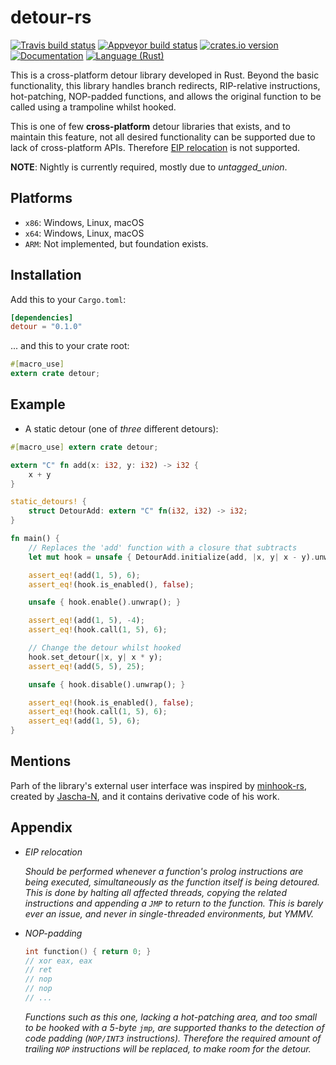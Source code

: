 detour-rs
=========
[![Travis build status][travis-shield]][travis]
[![Appveyor build status][appveyor-shield]][appveyor]
[![crates.io version][crate-shield]][crate]
[![Documentation][docs-shield]][docs]
[![Language (Rust)][rust-shield]][rust]

This is a cross-platform detour library developed in Rust. Beyond the basic
functionality, this library handles branch redirects, RIP-relative
instructions, hot-patching, NOP-padded functions, and allows the original
function to be called using a trampoline whilst hooked.

This is one of few **cross-platform** detour libraries that exists, and to
maintain this feature, not all desired functionality can be supported due to
lack of cross-platform APIs. Therefore [EIP relocation](#appendix) is not
supported.

**NOTE**: Nightly is currently required, mostly due to *untagged_union*.

## Platforms

- `x86`: Windows, Linux, macOS
- `x64`: Windows, Linux, macOS
- `ARM`: Not implemented, but foundation exists.

## Installation

Add this to your `Cargo.toml`:

```toml
[dependencies]
detour = "0.1.0"
```

... and this to your crate root:

```rust
#[macro_use]
extern crate detour;
```

## Example

- A static detour (one of *three* different detours):

```rust
#[macro_use] extern crate detour;

extern "C" fn add(x: i32, y: i32) -> i32 {
    x + y
}

static_detours! {
    struct DetourAdd: extern "C" fn(i32, i32) -> i32;
}

fn main() {
    // Replaces the 'add' function with a closure that subtracts
    let mut hook = unsafe { DetourAdd.initialize(add, |x, y| x - y).unwrap() };

    assert_eq!(add(1, 5), 6);
    assert_eq!(hook.is_enabled(), false);

    unsafe { hook.enable().unwrap(); }

    assert_eq!(add(1, 5), -4);
    assert_eq!(hook.call(1, 5), 6);

    // Change the detour whilst hooked
    hook.set_detour(|x, y| x * y);
    assert_eq!(add(5, 5), 25);

    unsafe { hook.disable().unwrap(); }

    assert_eq!(hook.is_enabled(), false);
    assert_eq!(hook.call(1, 5), 6);
    assert_eq!(add(1, 5), 6);
}
```

## Mentions

Parh of the library's external user interface was inspired by
[minhook-rs][minhook], created by [Jascha-N][minhook], and it contains
derivative code of his work.

## Appendix

- *EIP relocation*

  *Should be performed whenever a function's prolog instructions
  are being executed, simultaneously as the function itself is being
  detoured. This is done by halting all affected threads, copying the related
  instructions and appending a `JMP` to return to the function. This is
  barely ever an issue, and never in single-threaded environments, but YMMV.*

- *NOP-padding*
  ```c
  int function() { return 0; }
  // xor eax, eax
  // ret
  // nop
  // nop
  // ...
  ```
  *Functions such as this one, lacking a hot-patching area, and too small to
  be hooked with a 5-byte `jmp`, are supported thanks to the detection of
  code padding (`NOP/INT3` instructions). Therefore the required amount of
  trailing `NOP` instructions will be replaced, to make room for the detour.*

<!-- Links -->
[travis-shield]: https://img.shields.io/travis/darfink/detour-rs.svg?style=flat-square
[travis]: https://travis-ci.org/darfink/detour-rs
[appveyor-shield]: https://img.shields.io/appveyor/ci/darfink/detour-rs/master.svg?style=flat-square
[appveyor]: https://ci.appveyor.com/project/darfink/detour-rs
[crate-shield]: https://img.shields.io/crates/v/detour.svg?style=flat-square
[crate]: https://crates.io/crates/detour
[rust-shield]: https://img.shields.io/badge/powered%20by-rust-blue.svg?style=flat-square
[rust]: https://www.rust-lang.org
[docs-shield]: https://img.shields.io/badge/docs-github-green.svg?style=flat-square
[docs]: https://darfink.github.io/detour-rs/detour/index.html
[minhook-author]: https://github.com/Jascha-N
[minhook]: https://github.com/Jascha-N/minhook-rs/

